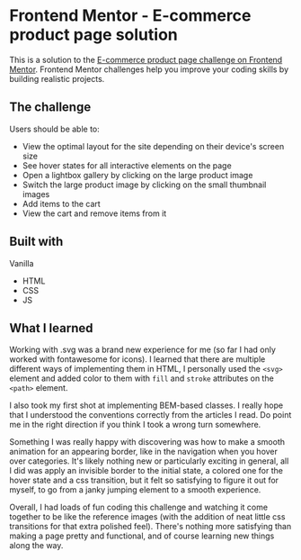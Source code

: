 # Frontend Mentor - E-commerce product page solution

This is a solution to the [E-commerce product page challenge on Frontend Mentor](https://www.frontendmentor.io/challenges/ecommerce-product-page-UPsZ9MJp6). Frontend Mentor challenges help you improve your coding skills by building realistic projects.

## The challenge

Users should be able to:

- View the optimal layout for the site depending on their device's screen size
- See hover states for all interactive elements on the page
- Open a lightbox gallery by clicking on the large product image
- Switch the large product image by clicking on the small thumbnail images
- Add items to the cart
- View the cart and remove items from it

## Built with

Vanilla
  - HTML
  - CSS
  - JS

## What I learned

Working with .svg was a brand new experience for me (so far I had only worked with fontawesome for icons). I learned that there are multiple different ways of implementing them in HTML, I personally used the ``<svg>`` element and added color to them with ``fill`` and ``stroke`` attributes on the ``<path>`` element.

I also took my first shot at implementing BEM-based classes. I really hope that I understood the conventions correctly from the articles I read. Do point me in the right direction if you think I took a wrong turn somewhere.

Something I was really happy with discovering was how to make a smooth animation for an appearing border, like in the navigation when you hover over categories. It's likely nothing new or particularly exciting in general, all I did was apply an invisible border to the initial state, a colored one for the hover state and a css transition, but it felt so satisfying to figure it out for myself, to go from a janky jumping element to a smooth experience.

Overall, I had loads of fun coding this challenge and watching it come together to be like the reference images (with the addition of neat little css transitions for that extra polished feel). There's nothing more satisfying than making a page pretty and functional, and of course learning new things along the way.
